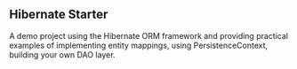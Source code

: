 ## Hibernate Starter
A demo project using the Hibernate ORM framework and providing practical examples of implementing entity mappings, using PersistenceContext, building your own DAO layer.